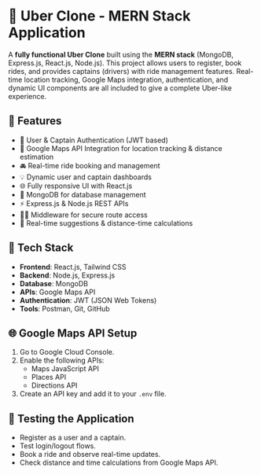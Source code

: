 # 🚖 Uber Clone - MERN Stack Application

A **fully functional Uber Clone** built using the **MERN stack** (MongoDB, Express.js, React.js, Node.js). This project allows users to register, book rides, and provides captains (drivers) with ride management features. Real-time location tracking, Google Maps integration, authentication, and dynamic UI components are all included to give a complete Uber-like experience.

## 🌟 **Features**

- 🔐 User & Captain Authentication (JWT based)
- 📍 Google Maps API Integration for location tracking & distance estimation
- 🚘 Real-time ride booking and management
- 💡 Dynamic user and captain dashboards
- 🌐 Fully responsive UI with React.js
- 💾 MongoDB for database management
- ⚡ Express.js & Node.js REST APIs
- 🏃‍♂️ Middleware for secure route access
- 🧭 Real-time suggestions & distance-time calculations


## 🔧 **Tech Stack**

- **Frontend**: React.js, Tailwind CSS
- **Backend**: Node.js, Express.js
- **Database**: MongoDB
- **APIs**: Google Maps API
- **Authentication**: JWT (JSON Web Tokens)
- **Tools**: Postman, Git, GitHub


## 🌐 **Google Maps API Setup**

1. Go to Google Cloud Console.
2. Enable the following APIs:
   * Maps JavaScript API
   * Places API
   * Directions API
3. Create an API key and add it to your `.env` file.

## 🧪 **Testing the Application**

* Register as a user and a captain.
* Test login/logout flows.
* Book a ride and observe real-time updates.
* Check distance and time calculations from Google Maps API.
